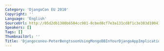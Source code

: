 ```yaml
---
Category: 'DjangoCon EU 2010'
Copyright: ''
Language: 'English'
SourceUrl: http://05d2db1380b6504cc981-8cbed8cf7e3a131cd8f1c3e383d10041.r93.cf2.rackcdn.com/djangocon-eu-2010/Djangoconeu-PeterBengtssonUsingMongoDBInYourDjangoAppImplicationsA238.flv
Speakers: []
Tags: []
ThumbnailUrl: ''
Title: 'Djangoconeu-PeterBengtssonUsingMongoDBInYourDjangoAppImplicationsA238.flv'
---
```


